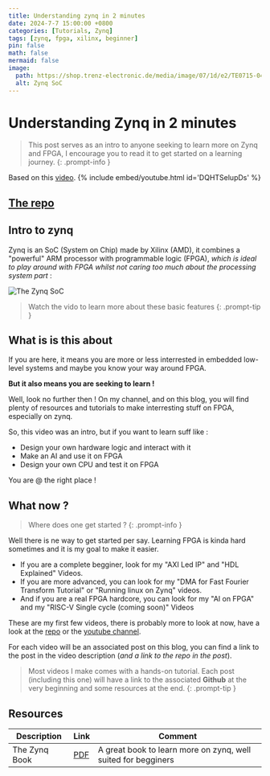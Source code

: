 ```yaml
---
title: Understanding zynq in 2 minutes
date: 2024-7-7 15:00:00 +0800
categories: [Tutorials, Zynq]
tags: [zynq, fpga, xilinx, beginner]
pin: false
math: false
mermaid: false
image:
  path: https://shop.trenz-electronic.de/media/image/07/1d/e2/TE0715-04-51I33-A_1.jpg
  alt: Zynq SoC
---
```

# Understanding Zynq in 2 minutes

> This post serves as an intro to anyone seeking to learn more on Zynq and FPGA, I encourage you to read it to get started on a learning journey.
{: .prompt-info }

Based on this [video](https://youtu.be/DQHTSelupDs).
{% include embed/youtube.html id='DQHTSelupDs' %}

## [The repo](https://github.com/0BAB1/BRH_Tutorials)

## Intro to zynq

Zynq is an SoC (System on Chip) made by Xilinx (AMD), it combines a "powerful" ARM processor with programmable logic (FPGA), *which is ideal to play around with FPGA whilst not caring too much about the processing system part* :

![The Zynq SoC](https://www.researchgate.net/publication/351705470/figure/fig5/AS:1025414466121737@1621489268475/Xilinx-Zynq-7000-AP-SoC-architecture.png)

> Watch the vido to learn more about these basic features
{: .prompt-tip }

## What is is this about

If you are here, it means you are more or less interrested in embedded low-level systems and maybe you know your way around FPGA.

**But it also means you are seeking to learn !**

Well, look no further then ! On my channel, and on this blog, you will find plenty of resources and tutorials to make interresting stuff on FPGA, especially on zynq.

So, this video was an intro, but if you want to learn suff like :

- Design your own hardware logic and interact with it
- Make an AI and use it on FPGA
- Design your own CPU and test it on FPGA

You are @ the right place !

## What now ?

> Where does one get started ?
{: .prompt-info }

Well there is ne way to get started per say. Learning FPGA is kinda hard sometimes and it is my goal to make it easier.

- If you are a complete begginer, look for my "AXI Led IP" and "HDL Explained" Videos.
- If you are more advanced, you can look for my "DMA for Fast Fourier Transform Tutorial" or "Running linux on Zynq" videos.
- And if you are a real FPGA hardcore, you can look for my "AI on FPGA" and my "RISC-V Single cycle (coming soon)" Videos

These are my first few videos, there is probably more to look at now, have a look at the [repo](https://github.com/0BAB1/BRH_Tutorials) or the [youtube channel](https://www.youtube.com/@BRH_SoC).

For each video will be an associated post on this blog, you can find a link to the post in the video description (*and a link to the repo in the post*).

> Most videos I make comes with a hands-on tutorial. Each post (including this one) will have a link to the associated **Github** at the very beginning and some resources at the end.
{: .prompt-tip }

## Resources

| Description   | Link                                                                     | Comment                                                       |
| ------------- | ------------------------------------------------------------------------ | ------------------------------------------------------------- |
| The Zynq Book | [PDF](https://is.muni.cz/el/1433/jaro2015/PV191/um/The_Zynq_Book_ebook.pdf) | A great book to learn more on zynq, well suited for begginers |
